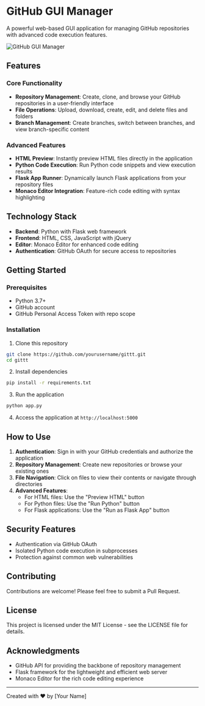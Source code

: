 # GitHub GUI Manager

A powerful web-based GUI application for managing GitHub repositories with advanced code execution features.

![GitHub GUI Manager](https://raw.githubusercontent.com/username/gittt/main/screenshots/app-preview.png)

## Features

### Core Functionality
- **Repository Management**: Create, clone, and browse your GitHub repositories in a user-friendly interface
- **File Operations**: Upload, download, create, edit, and delete files and folders
- **Branch Management**: Create branches, switch between branches, and view branch-specific content

### Advanced Features
- **HTML Preview**: Instantly preview HTML files directly in the application
- **Python Code Execution**: Run Python code snippets and view execution results
- **Flask App Runner**: Dynamically launch Flask applications from your repository files
- **Monaco Editor Integration**: Feature-rich code editing with syntax highlighting

## Technology Stack

- **Backend**: Python with Flask web framework
- **Frontend**: HTML, CSS, JavaScript with jQuery
- **Editor**: Monaco Editor for enhanced code editing
- **Authentication**: GitHub OAuth for secure access to repositories

## Getting Started

### Prerequisites
- Python 3.7+
- GitHub account
- GitHub Personal Access Token with repo scope

### Installation

1. Clone this repository
```bash
git clone https://github.com/yourusername/gittt.git
cd gittt
```

2. Install dependencies
```bash
pip install -r requirements.txt
```

3. Run the application
```bash
python app.py
```

4. Access the application at `http://localhost:5000`

## How to Use

1. **Authentication**: Sign in with your GitHub credentials and authorize the application
2. **Repository Management**: Create new repositories or browse your existing ones
3. **File Navigation**: Click on files to view their contents or navigate through directories
4. **Advanced Features**: 
   - For HTML files: Use the "Preview HTML" button
   - For Python files: Use the "Run Python" button
   - For Flask applications: Use the "Run as Flask App" button

## Security Features

- Authentication via GitHub OAuth
- Isolated Python code execution in subprocesses
- Protection against common web vulnerabilities

## Contributing

Contributions are welcome! Please feel free to submit a Pull Request.

## License

This project is licensed under the MIT License - see the LICENSE file for details.

## Acknowledgments

- GitHub API for providing the backbone of repository management
- Flask framework for the lightweight and efficient web server
- Monaco Editor for the rich code editing experience

---

Created with ❤️ by [Your Name]

